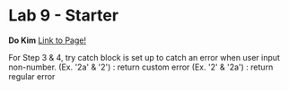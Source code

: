 # Lab 9 - Starter
**Do Kim**
[Link to Page!](https://dwk002.github.io/Lab9_Starter/)

For Step 3 & 4, try catch block is set up to catch an error when user input non-number.
(Ex. '2a' & '2') : return custom error
(Ex. '2' & '2a') : return regular error
